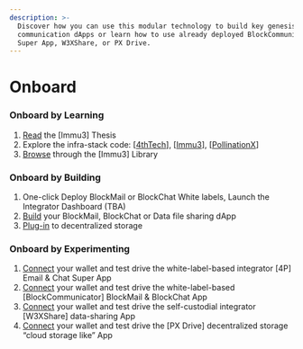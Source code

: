 ```yaml
---
description: >-
  Discover how you can use this modular technology to build key genesis on-chain
  communication dApps or learn how to use already deployed BlockCommunicator, 4P
  Super App, W3XShare, or PX Drive.
---
```


# Onboard

### Onboard by Learning

1. [Read](https://bit.ly/immu3-thesis) the \[Immu3] Thesis
2. Explore the infra-stack code: \[[4thTech](https://github.com/4thtech)], \[[Immu3](https://github.com/immu3-io)], \[[PollinationX](https://github.com/pollinationx/)]
3. [Browse](https://wiki.immu3.io/introduction/library) through the \[Immu3] Library

### Onboard by Building

1. One-click Deploy BlockMail or BlockChat White labels, Launch the Integrator Dashboard (TBA)
2. [Build](https://wiki.immu3.io/builders/occ-white-labels) your BlockMail, BlockChat or Data file sharing dApp
3. [Plug-in](https://wiki.immu3.io/builders/px-decentralized-storage) to decentralized storage

### Onboard by Experimenting

1. [Connect](https://app.the4thpillar.io/) your wallet and test drive the white-label-based integrator \[4P] Email & Chat Super App
2. [Connect](https://testnet.blockcommunicator.com/) your wallet and test drive the white-label-based \[BlockCommunicator] BlockMail & BlockChat App
3. [Connect](https://testnet.w3xshare.com/) your wallet and test drive the self-custodial integrator \[W3XShare] data-sharing App
4. [Connect](https://drive.pollinationx.io) your wallet and test drive the \[PX Drive] decentralized storage “cloud storage like” App



